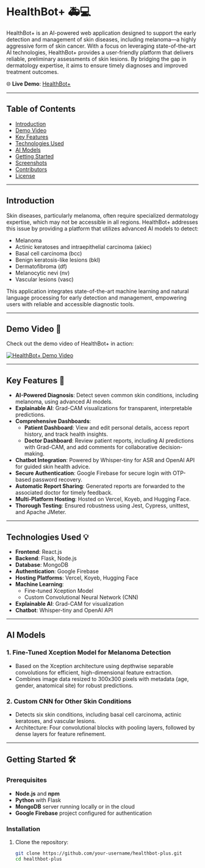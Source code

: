 # HealthBot+ 🚑💻

HealthBot+ is an AI-powered web application designed to support the early detection and management of skin diseases, including melanoma—a highly aggressive form of skin cancer. With a focus on leveraging state-of-the-art AI technologies, HealthBot+ provides a user-friendly platform that delivers reliable, preliminary assessments of skin lesions. By bridging the gap in dermatology expertise, it aims to ensure timely diagnoses and improved treatment outcomes.

🌐 **Live Demo**: [HealthBot+](https://health-bot-plus-frontend.vercel.app/)

---

## Table of Contents
- [Introduction](#introduction)
- [Demo Video](#demo-video)
- [Key Features](#key-features)
- [Technologies Used](#technologies-used)
- [AI Models](#ai-models)
- [Getting Started](#getting-started)
- [Screenshots](#screenshots)
- [Contributors](#contributors)
- [License](#license)

---

## Introduction

Skin diseases, particularly melanoma, often require specialized dermatology expertise, which may not be accessible in all regions. HealthBot+ addresses this issue by providing a platform that utilizes advanced AI models to detect:
- Melanoma
- Actinic keratoses and intraepithelial carcinoma (akiec)
- Basal cell carcinoma (bcc)
- Benign keratosis-like lesions (bkl)
- Dermatofibroma (df)
- Melanocytic nevi (nv)
- Vascular lesions (vasc)

This application integrates state-of-the-art machine learning and natural language processing for early detection and management, empowering users with reliable and accessible diagnostic tools.

---

## Demo Video 🎥

Check out the demo video of HealthBot+ in action:

[![HealthBot+ Demo Video](https://img.youtube.com/vi/GAosly8RCoQ/0.jpg)](https://youtu.be/GAosly8RCoQ?si=7Ska-zxbI0oeHYI9)

---

## Key Features 🚀

- **AI-Powered Diagnosis**: Detect seven common skin conditions, including melanoma, using advanced AI models.
- **Explainable AI**: Grad-CAM visualizations for transparent, interpretable predictions.
- **Comprehensive Dashboards**:
  - **Patient Dashboard**: View and edit personal details, access report history, and track health insights.
  - **Doctor Dashboard**: Review patient reports, including AI predictions with Grad-CAM, and add comments for collaborative decision-making.
- **Chatbot Integration**: Powered by Whisper-tiny for ASR and OpenAI API for guided skin health advice.
- **Secure Authentication**: Google Firebase for secure login with OTP-based password recovery.
- **Automatic Report Sharing**: Generated reports are forwarded to the associated doctor for timely feedback.
- **Multi-Platform Hosting**: Hosted on Vercel, Koyeb, and Hugging Face.
- **Thorough Testing**: Ensured robustness using Jest, Cypress, unittest, and Apache JMeter.

---

## Technologies Used 💡

- **Frontend**: React.js
- **Backend**: Flask, Node.js
- **Database**: MongoDB
- **Authentication**: Google Firebase
- **Hosting Platforms**: Vercel, Koyeb, Hugging Face
- **Machine Learning**:
  - Fine-tuned Xception Model
  - Custom Convolutional Neural Network (CNN)
- **Explainable AI**: Grad-CAM for visualization
- **Chatbot**: Whisper-tiny and OpenAI API

---

## AI Models

### 1. **Fine-Tuned Xception Model for Melanoma Detection**
   - Based on the Xception architecture using depthwise separable convolutions for efficient, high-dimensional feature extraction.
   - Combines image data resized to 300x300 pixels with metadata (age, gender, anatomical site) for robust predictions.

### 2. **Custom CNN for Other Skin Conditions**
   - Detects six skin conditions, including basal cell carcinoma, actinic keratoses, and vascular lesions.
   - Architecture: Four convolutional blocks with pooling layers, followed by dense layers for feature refinement.

---

## Getting Started 🛠️

### Prerequisites
- **Node.js** and **npm**
- **Python** with Flask
- **MongoDB** server running locally or in the cloud
- **Google Firebase** project configured for authentication

### Installation

1. Clone the repository:
   ```bash
   git clone https://github.com/your-username/healthbot-plus.git
   cd healthbot-plus
